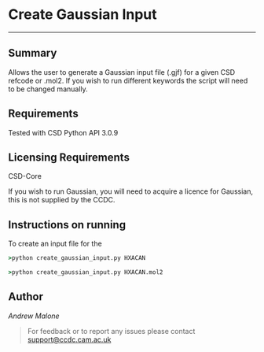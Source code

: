 # Create Gaussian Input

----

## Summary

Allows the user to generate a Gaussian input file (.gjf) for a given CSD refcode or .mol2. If you wish to run different keywords the script will need to be changed manually. 


## Requirements

Tested with CSD Python API 3.0.9


## Licensing Requirements

CSD-Core

If you wish to run Gaussian, you will need to acquire a licence for Gaussian, this is not supplied by the CCDC.

## Instructions on running

To create an input file for the 
```cmd
>python create_gaussian_input.py HXACAN
```

```cmd
>python create_gaussian_input.py HXACAN.mol2
```

## Author

_Andrew Malone_

> For feedback or to report any issues please contact [support@ccdc.cam.ac.uk](support@ccdc.cam.ac.uk)
